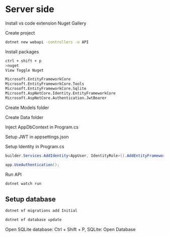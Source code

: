 # Server side

Install vs code extension Nuget Gallery

Create project

```sh
dotnet new webapi -controllers -o API
```

Install packages

```sh
ctrl + shift + p
>nuget
View Toggle Nuget

Microsoft.EntityFrameworkCore
Microsoft.EntityFrameworkCore.Tools
Microsoft.EntityFrameworkCore.Sqlite
Microsoft.AspNetCore.Identity.EntityFrameworkCore
Microsoft.AspNetCore.Authentication.JwtBearer
```

Create Models folder

Create Data folder 

Inject AppDbContext in Program.cs

Setup JWT in appsettings.json

Setup Identity in Program.cs

```cs
builder.Services.AddIdentity<AppUser, IdentityRole>().AddEntityFrameworkStores<AppDbContext>().AddDefaultTokenProviders();

app.UseAuthentication();

```

Run API
  
```sh
dotnet watch run
```

## Setup database

```sh
dotnet ef migrations add Initial

dotnet ef database update
```

Open SQLite database:
Ctrl + Shift + P, SQLite: Open Database
